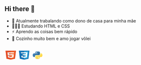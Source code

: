 ## Hi there 👋

- 🛐 Atualmente trabalando como dono de casa para minha mãe
- 👨🏼‍💻 Estudando HTML e CSS
- ⚡ Aprendo as coisas bem rápido
- 🏐 Cozinho muito bem e amo jogar vôlei
  
<div style="display: inline_block"><br>
  <img align="center" alt="Rafa-HTML" height="30" width="40" src="https://raw.githubusercontent.com/devicons/devicon/master/icons/html5/html5-original.svg">
  <img align="center" alt="Rafa-CSS" height="30" width="40" src="https://raw.githubusercontent.com/devicons/devicon/master/icons/css3/css3-original.svg">
  <img align="center" alt="Rafa-Python" height="30" width="40" src="https://raw.githubusercontent.com/devicons/devicon/master/icons/python/python-original.svg">
</div>
